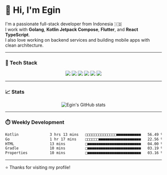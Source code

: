 # 👋 Hi, I'm Egin

I'm a passionate full-stack developer from Indonesia 🇮🇩  
I work with **Golang**, **Kotlin Jetpack Compose**, **Flutter**, and **React TypeScript**.  
I also love working on backend services and building mobile apps with clean architecture.

---

### 🧰 Tech Stack

<p align="center">
  <img src="https://img.shields.io/badge/-Golang-00ADD8?logo=go&logoColor=white&style=flat" />
  <img src="https://img.shields.io/badge/-Kotlin-7F52FF?logo=kotlin&logoColor=white&style=flat" />
  <img src="https://img.shields.io/badge/-Flutter-02569B?logo=flutter&logoColor=white&style=flat" />
  <img src="https://img.shields.io/badge/-React-61DAFB?logo=react&logoColor=black&style=flat" />
  <img src="https://img.shields.io/badge/-PostgreSQL-336791?logo=postgresql&logoColor=white&style=flat" />
  <img src="https://img.shields.io/badge/-Docker-2496ED?logo=docker&logoColor=white&style=flat" />
</p>

---

### 📈 Stats

<p align="center">
  <img src="https://github-readme-stats.vercel.app/api?username=egin10&show_icons=true&theme=radical" alt="Egin's GitHub stats" />
  <!-- <img src="https://streak-stats.demolab.com/?user=egin10&theme=radical" alt="GitHub Streak" /> -->
  <!-- <img src="https://github-readme-stats.vercel.app/api/top-langs/?username=egin10&layout=compact&theme=radical" alt="Top Languages" /> -->
</p>

---

### ⏱️ Weekly Development

<!--START_SECTION:waka-->

```txt
Kotlin              3 hrs 13 mins   □□□□□□□□□□□□□□■■■■■■■■■■■   56.49 %
Go                  1 hr 17 mins    □□□□□□■■■■■■■■■■■■■■■■■■■   22.56 %
HTML                13 mins         □■■■■■■■■■■■■■■■■■■■■■■■■   04.00 %
Gradle              10 mins         □■■■■■■■■■■■■■■■■■■■■■■■■   03.19 %
Properties          10 mins         □■■■■■■■■■■■■■■■■■■■■■■■■   03.16 %
```

<!--END_SECTION:waka-->

---

⭐️ Thanks for visiting my profile!
